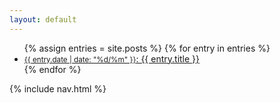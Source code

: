 ```yaml
---
layout: default
---
```


<ul class="posts">
  {% assign entries = site.posts %}
  {% for entry in entries %}
      <li><a class="l-nu _hover _focus" href="{{ entry.url | prepend: site.baseurl }}"><small>{{ entry.date  | date: "%d/%m" }}</small>: {{ entry.title }}</a></li>
  {% endfor %}
</ul>

{% include nav.html %}